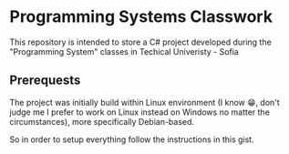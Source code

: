 # Programming Systems Classwork

This repository is intended to store a C# project developed during the "Programming System" classes in Techical Univeristy - Sofia

## Prerequests

The project was initially build within Linux environment (I know :grin:, don't judge me I prefer to work on Linux instead on Windows no matter the circumstances), more specifically Debian-based. 

So in order to setup everything follow the instructions in this gist.